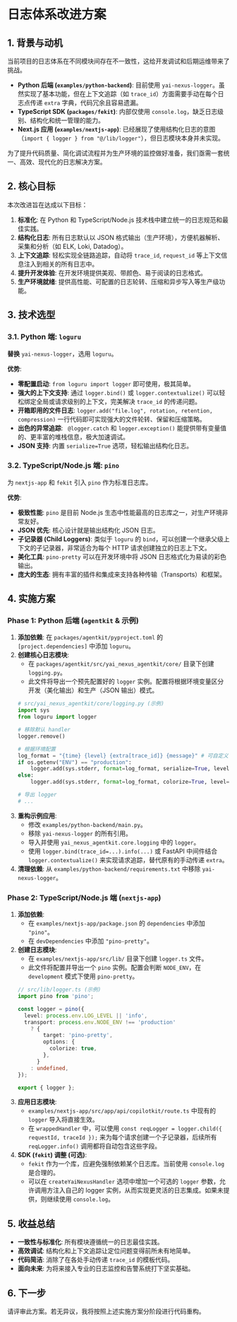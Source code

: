 # 日志体系改进方案

## 1. 背景与动机

当前项目的日志体系在不同模块间存在不一致性，这给开发调试和后期运维带来了挑战。

- **Python 后端 (`examples/python-backend`)**: 目前使用 `yai-nexus-logger`。虽然实现了基本功能，但在上下文追踪（如 `trace_id`）方面需要手动在每个日志点传递 `extra` 字典，代码冗余且容易遗漏。
- **TypeScript SDK (`packages/fekit`)**: 内部仅使用 `console.log`，缺乏日志级别、结构化和统一管理的能力。
- **Next.js 应用 (`examples/nextjs-app`)**: 已经展现了使用结构化日志的意图（`import { logger } from "@/lib/logger"`），但日志模块本身并未实现。

为了提升代码质量、简化调试流程并为生产环境的监控做好准备，我们亟需一套统一、高效、现代化的日志解决方案。

## 2. 核心目标

本次改进旨在达成以下目标：

1.  **标准化**: 在 Python 和 TypeScript/Node.js 技术栈中建立统一的日志规范和最佳实践。
2.  **结构化日志**: 所有日志默认以 JSON 格式输出（生产环境），方便机器解析、采集和分析（如 ELK, Loki, Datadog）。
3.  **上下文追踪**: 轻松实现全链路追踪，自动将 `trace_id`, `request_id` 等上下文信息注入到相关的所有日志中。
4.  **提升开发体验**: 在开发环境提供美观、带颜色、易于阅读的日志格式。
5.  **生产环境就绪**: 提供高性能、可配置的日志轮转、压缩和异步写入等生产级功能。

## 3. 技术选型

### 3.1. Python 端: `loguru`

**替换** `yai-nexus-logger`，选用 `loguru`。

**优势**:
- **零配置启动**: `from loguru import logger` 即可使用，极其简单。
- **强大的上下文支持**: 通过 `logger.bind()` 或 `logger.contextualize()` 可以轻松绑定全局或请求级别的上下文，完美解决 `trace_id` 的传递问题。
- **开箱即用的文件日志**: `logger.add("file.log", rotation, retention, compression)` 一行代码即可实现强大的文件轮转、保留和压缩策略。
- **出色的异常追踪**: ` @logger.catch` 和 `logger.exception()` 能提供带有变量值的、更丰富的堆栈信息，极大加速调试。
- **JSON 支持**: 内置 `serialize=True` 选项，轻松输出结构化日志。

### 3.2. TypeScript/Node.js 端: `pino`

为 `nextjs-app` 和 `fekit` 引入 `pino` 作为标准日志库。

**优势**:
- **极致性能**: `pino` 是目前 Node.js 生态中性能最高的日志库之一，对生产环境非常友好。
- **JSON 优先**: 核心设计就是输出结构化 JSON 日志。
- **子记录器 (Child Loggers)**: 类似于 `loguru` 的 `bind`，可以创建一个继承父级上下文的子记录器，非常适合为每个 HTTP 请求创建独立的日志上下文。
- **美化工具**: `pino-pretty` 可以在开发环境中将 JSON 日志格式化为易读的彩色输出。
- **庞大的生态**: 拥有丰富的插件和集成来支持各种传输（Transports）和框架。

## 4. 实施方案

### Phase 1: Python 后端 (`agentkit` & 示例)

1.  **添加依赖**: 在 `packages/agentkit/pyproject.toml` 的 `[project.dependencies]` 中添加 `loguru`。
2.  **创建核心日志模块**:
    -   在 `packages/agentkit/src/yai_nexus_agentkit/core/` 目录下创建 `logging.py`。
    -   此文件将导出一个预先配置好的 `logger` 实例。配置将根据环境变量区分开发（美化输出）和生产（JSON 输出）模式。
    ```python
    # src/yai_nexus_agentkit/core/logging.py (示例)
    import sys
    from loguru import logger

    # 移除默认 handler
    logger.remove()

    # 根据环境配置
    log_format = "{time} {level} {extra[trace_id]} {message}" # 可自定义
    if os.getenv("ENV") == "production":
        logger.add(sys.stderr, format=log_format, serialize=True, level="INFO")
    else:
        logger.add(sys.stderr, format=log_format, colorize=True, level="DEBUG")

    # 导出 logger
    # ...
    ```
3.  **重构示例应用**:
    -   修改 `examples/python-backend/main.py`。
    -   移除 `yai-nexus-logger` 的所有引用。
    -   导入并使用 `yai_nexus_agentkit.core.logging` 中的 `logger`。
    -   使用 `logger.bind(trace_id=...).info(...)` 或 FastAPI 中间件结合 `logger.contextualize()` 来实现请求追踪，替代原有的手动传递 `extra`。
4.  **清理依赖**: 从 `examples/python-backend/requirements.txt` 中移除 `yai-nexus-logger`。

### Phase 2: TypeScript/Node.js 端 (`nextjs-app`)

1.  **添加依赖**:
    -   在 `examples/nextjs-app/package.json` 的 `dependencies` 中添加 `"pino"`。
    -   在 `devDependencies` 中添加 `"pino-pretty"`。
2.  **创建日志模块**:
    -   在 `examples/nextjs-app/src/lib/` 目录下创建 `logger.ts` 文件。
    -   此文件将配置并导出一个 `pino` 实例。配置会判断 `NODE_ENV`，在 `development` 模式下使用 `pino-pretty`。
    ```typescript
    // src/lib/logger.ts (示例)
    import pino from 'pino';

    const logger = pino({
      level: process.env.LOG_LEVEL || 'info',
      transport: process.env.NODE_ENV !== 'production'
        ? {
            target: 'pino-pretty',
            options: {
              colorize: true,
            },
          }
        : undefined,
    });

    export { logger };
    ```
3.  **应用日志模块**:
    -   `examples/nextjs-app/src/app/api/copilotkit/route.ts` 中现有的 `logger` 导入将直接生效。
    -   在 `wrappedHandler` 中，可以使用 `const reqLogger = logger.child({ requestId, traceId });` 来为每个请求创建一个子记录器，后续所有 `reqLogger.info()` 调用都将自动包含这些字段。
4.  **SDK (`fekit`) 调整 (可选)**:
    -   `fekit` 作为一个库，应避免强制依赖某个日志库。当前使用 `console.log` 是合理的。
    -   可以在 `createYaiNexusHandler` 选项中增加一个可选的 `logger` 参数，允许调用方注入自己的 logger 实例，从而实现更灵活的日志集成。如果未提供，则继续使用 `console.log`。

## 5. 收益总结

- **一致性与标准化**: 所有模块遵循统一的日志最佳实践。
- **高效调试**: 结构化和上下文追踪让定位问题变得前所未有地简单。
- **代码简洁**: 消除了在各处手动传递 `trace_id` 的模板代码。
- **面向未来**: 为将来接入专业的日志监控和告警系统打下坚实基础。

## 6. 下一步

请评审此方案。若无异议，我将按照上述实施方案分阶段进行代码重构。 